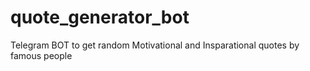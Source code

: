 # quote_generator_bot
Telegram BOT to get random Motivational and Insparational quotes by famous people
